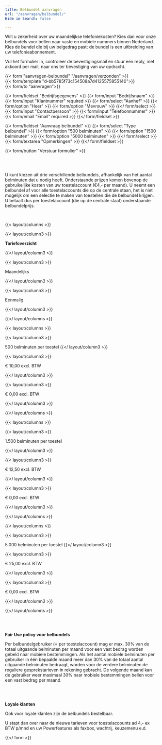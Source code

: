 ```yaml
---
title: Belbundel aanvragen
url: "/aanvragen/belbundel/"
Hide in Search: false

---
```

Wilt u zekerheid over uw maandelijkse telefoniekosten? Kies dan voor onze belbundels voor bellen naar vaste en mobiele nummers binnen Nederland. Kies de bundel die bij uw belgedrag past; de bundel is een uitbreiding van uw telefonieabonnement.

Vul het formulier in, controleer de bevestigingsmail en stuur een reply, met akkoord per mail, naar ons ter bevestiging van uw opdracht.

{{< form "aanvragen-belbundel" "/aanvragen/verzonden" >}}  
{{< form/template "d-bb5785f73c154508a7d4125575855140">}}  
{{< form/to "aanvragen">}}

{{< form/fieldset "Bedrijfsgegevens" >}}
{{< form/input "Bedrijfsnaam" >}}
{{< form/input "Klantnummer" required >}}
{{< form/select "Aanhef" >}}
{{< form/option "Heer" >}}
{{< form/option "Mevrouw" >}}
{{</ form/select >}}
{{< form/input "Contactpersoon" >}}
{{< form/input "Telefoonnummer" >}}
{{< form/email "Email" required >}}
{{</ form/fieldset >}}

{{< form/fieldset "Aanvraag belbundel" >}}
{{< form/select "Type belbundel" >}}
{{< form/option "500 belminuten" >}}
{{< form/option "1500 belminuten" >}}
{{< form/option "5000 belminuten" >}}
{{</ form/select >}}
{{< form/textarea "Opmerkingen" >}}
{{</ form/fieldset >}}

{{< form/button "Verstuur formulier" >}}

<br><br>

U kunt kiezen uit drie verschillende belbundels, afhankelijk van het aantal belminuten dat u nodig heeft. Onderstaande prijzen komen bovenop de gebruikelijke kosten van uw toestelaccount (€4,- per maand). U neemt een belbundel af voor alle toestelaccounts die op de centrale staan, het is niet mogelijk om een selectie te maken van toestellen die de belbundel krijgen. U betaalt dus per toestelaccount (die op de centrale staat) onderstaande belbundelprijs.

<br>

{{< layout/columns >}}

{{< layout/column3 >}}

**Tariefoverzicht**

{{</ layout/column3 >}}

{{< layout/column3 >}}

Maandelijks

{{</ layout/column3 >}}

{{< layout/column3 >}}

Eenmalig

{{</ layout/column3 >}}

{{</ layout/columns >}}

{{< layout/columns >}}

{{< layout/column3 >}}

500 belminuten per toestel
{{</ layout/column3 >}}

{{< layout/column3 >}}

€ 10,00 excl. BTW

{{</ layout/column3 >}}

{{< layout/column3 >}}

€ 0,00 excl. BTW

{{</ layout/column3 >}}

{{</ layout/columns >}}

{{< layout/columns >}}

{{< layout/column3 >}}

1\.500 belminuten per toestel

{{</ layout/column3 >}}

{{< layout/column3 >}}

€ 12,50 excl. BTW

{{</ layout/column3 >}}

{{< layout/column3 >}}

€ 0,00 excl. BTW

{{</ layout/column3 >}}

{{</ layout/columns >}}

{{< layout/columns >}}

{{< layout/column3 >}}

5\.000 belminuten per toestel
{{</ layout/column3 >}}

{{< layout/column3 >}}

€ 25,00 excl. BTW

{{</ layout/column3 >}}

{{< layout/column3 >}}

€ 0,00 excl. BTW

{{</ layout/column3 >}}

{{</ layout/columns >}}

<br><br>

**Fair Use policy voor belbundels**

Per belbundelgebruiker (= per toestelaccount) mag er max. 30% van de totaal uitgaande belminuten per maand voor een vast bedrag worden gebeld naar mobiele bestemmingen. Als het aantal mobiele belminuten per gebruiker in één bepaalde maand meer dan 30% van de totaal aantal uitgaande belminuten bedraagt, worden voor de verdere belminuten de reguliere gesprekstarieven in rekening gebracht. De volgende maand kan de gebruiker weer maximaal 30% naar mobiele bestemmingen bellen voor een vast bedrag per maand.

<br><br>

**Loyale klanten**

Ook voor loyale klanten zijn de belbundels bestelbaar.

U stapt dan over naar de nieuwe tarieven voor toestelaccounts ad 4,- ex BTW p/mnd en uw Powerfeatures als faxbox, wachtrij, keuzemenu e.d.

{{</ form >}}